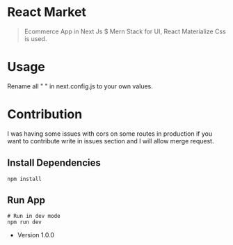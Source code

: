# React Market

>Ecommerce App in Next Js $ Mern Stack for UI, React Materialize Css is used.

# Usage

Rename  all " " in next.config.js to your own values.

# Contribution
I was having some issues with cors on some routes in production if you want to contribute write in issues section and I will allow merge request.

## Install Dependencies
```
npm install
```

## Run App
```
# Run in dev mode
npm run dev

```

- Version 1.0.0
